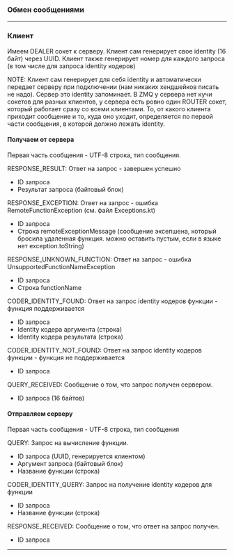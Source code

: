 ### Обмен сообщениями

----

### Клиент

Имеем DEALER сокет к серверу.
Клиент сам генерирует свое identity (16 байт) через UUID.
Клиент также генерирует номер для каждого запроса (в том числе для запроса identity кодеров)

NOTE: Клиент сам генерирует для себя identity и автоматически передает серверу при подключении 
(нам никаких хендшейков писать не надо).
Сервер это identity запоминает.
В ZMQ у сервера нет кучи сокетов для разных клиентов, у сервера есть ровно один ROUTER сокет,
который работает сразу со всеми клиентами.
То, от какого клиента приходит сообщение и то, куда оно уходит,
определяется по первой части сообщения, в которой должно лежать identity.

#### Получаем от сервера

Первая часть сообщения - UTF-8 строка, тип сообщения.

RESPONSE_RESULT: Ответ на запрос - завершен успешно

 - ID запроса
 - Результат запроса (байтовый блок)
 
RESPONSE_EXCEPTION: Ответ на запрос - ошибка RemoteFunctionException (см. файл Exceptions.kt)

- ID запроса
- Строка remoteExceptionMessage (сообщение эксепшена, который бросила удаленная функция. можно оставить пустым, если в языке нет exception.toString)

RESPONSE_UNKNOWN_FUNCTION: Ответ на запрос - ошибка UnsupportedFunctionNameException
- ID запроса
- Строка functionName
 
CODER_IDENTITY_FOUND: Ответ на запрос identity кодеров функции - функция поддерживается

 - ID запроса
 - Identity кодера аргумента (строка)
 - Identity кодера результата (строка)
 
CODER_IDENTITY_NOT_FOUND: Ответ на запрос identity кодеров функции - функция не поддерживается

 - ID запроса
 
QUERY_RECEIVED: Сообщение о том, что запрос получен сервером.

 - ID запроса (16 байтов)

#### Отправляем серверу

Первая часть сообщения - UTF-8 строка, тип сообщения

QUERY: Запрос на вычисление функции.

 - ID запроса (UUID, генерируется клиентом)
 - Аргумент запроса (байтовый блок)
 - Название функции (строка)

CODER_IDENTITY_QUERY: Запрос на получение identity кодеров для функции

 - ID запроса
 - Название функции (строка)
 
RESPONSE_RECEIVED: Сообщение о том, что ответ на запрос получен.
 
 - ID запроса

----